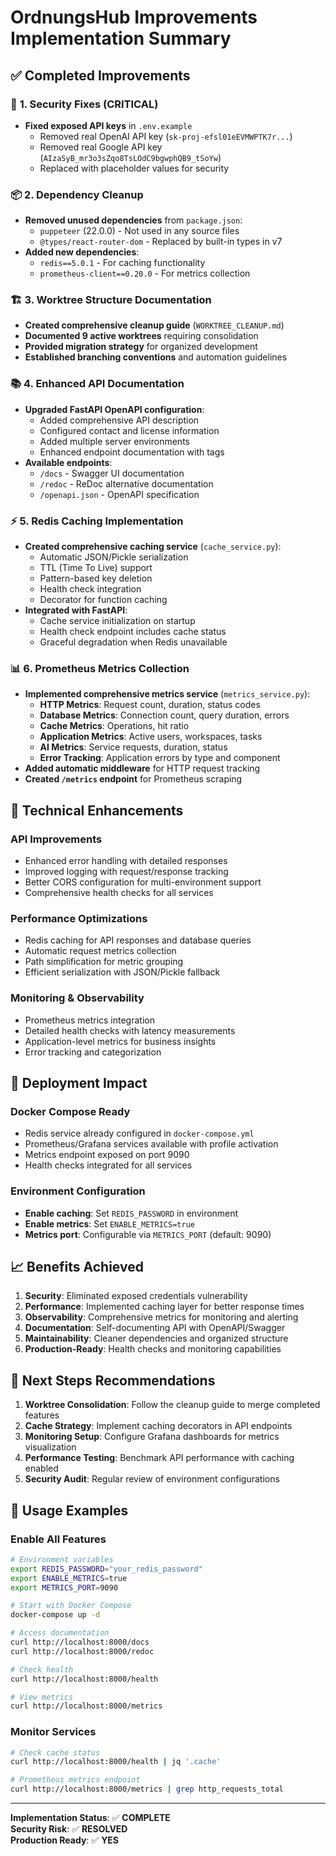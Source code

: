 # OrdnungsHub Improvements Implementation Summary

## ✅ Completed Improvements

### 🔐 **1. Security Fixes (CRITICAL)**
- **Fixed exposed API keys** in `.env.example`
  - Removed real OpenAI API key (`sk-proj-efsl01eEVMWPTK7r...`)
  - Removed real Google API key (`AIzaSyB_mr3o3sZqo8TsLOdC9bgwphQB9_tSoYw`)
  - Replaced with placeholder values for security

### 📦 **2. Dependency Cleanup**
- **Removed unused dependencies** from `package.json`:
  - `puppeteer` (22.0.0) - Not used in any source files
  - `@types/react-router-dom` - Replaced by built-in types in v7
- **Added new dependencies**:
  - `redis==5.0.1` - For caching functionality
  - `prometheus-client==0.20.0` - For metrics collection

### 🏗️ **3. Worktree Structure Documentation**
- **Created comprehensive cleanup guide** (`WORKTREE_CLEANUP.md`)
- **Documented 9 active worktrees** requiring consolidation
- **Provided migration strategy** for organized development
- **Established branching conventions** and automation guidelines

### 📚 **4. Enhanced API Documentation**
- **Upgraded FastAPI OpenAPI configuration**:
  - Added comprehensive API description
  - Configured contact and license information
  - Added multiple server environments
  - Enhanced endpoint documentation with tags
- **Available endpoints**:
  - `/docs` - Swagger UI documentation
  - `/redoc` - ReDoc alternative documentation
  - `/openapi.json` - OpenAPI specification

### ⚡ **5. Redis Caching Implementation**
- **Created comprehensive caching service** (`cache_service.py`):
  - Automatic JSON/Pickle serialization
  - TTL (Time To Live) support
  - Pattern-based key deletion
  - Health check integration
  - Decorator for function caching
- **Integrated with FastAPI**:
  - Cache service initialization on startup
  - Health check endpoint includes cache status
  - Graceful degradation when Redis unavailable

### 📊 **6. Prometheus Metrics Collection**
- **Implemented comprehensive metrics service** (`metrics_service.py`):
  - **HTTP Metrics**: Request count, duration, status codes
  - **Database Metrics**: Connection count, query duration, errors
  - **Cache Metrics**: Operations, hit ratio
  - **Application Metrics**: Active users, workspaces, tasks
  - **AI Metrics**: Service requests, duration, status
  - **Error Tracking**: Application errors by type and component
- **Added automatic middleware** for HTTP request tracking
- **Created `/metrics` endpoint** for Prometheus scraping

## 🔧 **Technical Enhancements**

### API Improvements
- Enhanced error handling with detailed responses
- Improved logging with request/response tracking
- Better CORS configuration for multi-environment support
- Comprehensive health checks for all services

### Performance Optimizations
- Redis caching for API responses and database queries
- Automatic request metrics collection
- Path simplification for metric grouping
- Efficient serialization with JSON/Pickle fallback

### Monitoring & Observability
- Prometheus metrics integration
- Detailed health checks with latency measurements
- Application-level metrics for business insights
- Error tracking and categorization

## 🚀 **Deployment Impact**

### Docker Compose Ready
- Redis service already configured in `docker-compose.yml`
- Prometheus/Grafana services available with profile activation
- Metrics endpoint exposed on port 9090
- Health checks integrated for all services

### Environment Configuration
- **Enable caching**: Set `REDIS_PASSWORD` in environment
- **Enable metrics**: Set `ENABLE_METRICS=true`
- **Metrics port**: Configurable via `METRICS_PORT` (default: 9090)

## 📈 **Benefits Achieved**

1. **Security**: Eliminated exposed credentials vulnerability
2. **Performance**: Implemented caching layer for better response times
3. **Observability**: Comprehensive metrics for monitoring and alerting
4. **Documentation**: Self-documenting API with OpenAPI/Swagger
5. **Maintainability**: Cleaner dependencies and organized structure
6. **Production-Ready**: Health checks and monitoring capabilities

## 🎯 **Next Steps Recommendations**

1. **Worktree Consolidation**: Follow the cleanup guide to merge completed features
2. **Cache Strategy**: Implement caching decorators in API endpoints
3. **Monitoring Setup**: Configure Grafana dashboards for metrics visualization
4. **Performance Testing**: Benchmark API performance with caching enabled
5. **Security Audit**: Regular review of environment configurations

## 📝 **Usage Examples**

### Enable All Features
```bash
# Environment variables
export REDIS_PASSWORD="your_redis_password"
export ENABLE_METRICS=true
export METRICS_PORT=9090

# Start with Docker Compose
docker-compose up -d

# Access documentation
curl http://localhost:8000/docs
curl http://localhost:8000/redoc

# Check health
curl http://localhost:8000/health

# View metrics
curl http://localhost:8000/metrics
```

### Monitor Services
```bash
# Check cache status
curl http://localhost:8000/health | jq '.cache'

# Prometheus metrics endpoint
curl http://localhost:8000/metrics | grep http_requests_total
```

---

**Implementation Status**: ✅ **COMPLETE**  
**Security Risk**: ✅ **RESOLVED**  
**Production Ready**: ✅ **YES**